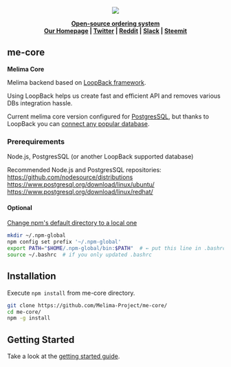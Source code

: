 <p align="center"><a href="https://melima.hda.me/"><img src="https://avatars2.githubusercontent.com/u/29970755?v=4&s=140"></p>
<p align="center"><strong>Open-source ordering system<br> Our <a href="https://melima.hda.me/">Homepage</a> | <a href="https://twitter.com/Melima_Project">Twitter</a> | <a href="https://www.reddit.com/r/melima/">Reddit</a> | <a href="https://melima.slack.com/">Slack</a> | <a href="https://steemit.com/@melima">Steemit</a></strong></p>

## me-core

**Melima Core**

Melima backend based on [LoopBack framework](https://github.com/strongloop/loopback).

Using LoopBack helps us create fast and efficient API and removes various DBs integration hassle.

Current melima core version configured for [PostgresSQL](https://www.postgresql.org/), but thanks to LoopBack you can [connect any popular database](http://loopback.io/doc/en/lb3/Database-connectors.html).

### Prerequirements

Node.js, PostgresSQL (or another LoopBack supported database)

Recommended Node.js and PostgresSQL repositories:  
https://github.com/nodesource/distributions  
https://www.postgresql.org/download/linux/ubuntu/  
https://www.postgresql.org/download/linux/redhat/

#### Optional

[Change npm's default directory to a local one](https://stackoverflow.com/a/39373730)

```bash
mkdir ~/.npm-global
npm config set prefix '~/.npm-global'
export PATH="$HOME/.npm-global/bin:$PATH"  # ← put this line in .bashrc
source ~/.bashrc  # if you only updated .bashrc
```

## Installation

Execute `npm install` from me-core directory.

```bash
git clone https://github.com/Melima-Project/me-core/
cd me-core/
npm -g install
```

## Getting Started
    
Take a look at the [getting started guide]().
